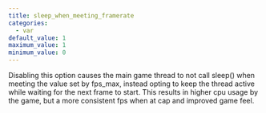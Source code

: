 ```yaml
---
title: sleep_when_meeting_framerate
categories:
  - var
default_value: 1
maximum_value: 1
minimum_value: 0
---
```


Disabling this option causes the main game thread to not call sleep() when meeting the value set by fps_max, instead opting to keep the thread active while waiting for the next frame to start. This results in higher cpu usage by the game, but a more consistent fps when at cap and improved game feel.
